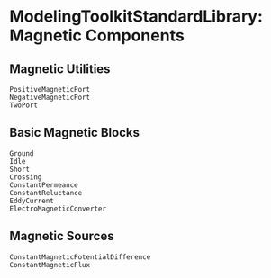 # ModelingToolkitStandardLibrary: Magnetic Components

## Magnetic Utilities

```@docs
PositiveMagneticPort
NegativeMagneticPort
TwoPort
```

## Basic Magnetic Blocks

```@docs
Ground
Idle
Short
Crossing
ConstantPermeance
ConstantReluctance
EddyCurrent
ElectroMagneticConverter
```

## Magnetic Sources

```@docs
ConstantMagneticPotentialDifference
ConstantMagneticFlux
```